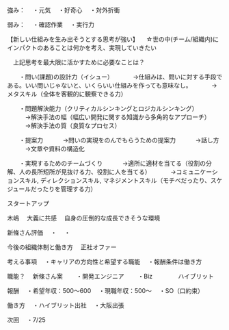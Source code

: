 強み：
　・元気
　・好奇心
　・対外折衝

弱み：
　・確認作業
　・実行力


【新しい仕組みを生み出そうとする思考が強い】
　☆世の中(チーム/組織内)にインパクトのあることは何かを考え、実現していきたい


　上記思考を最大限に活かすために必要なことは？

　　・問い(課題)の設計力（イシュー）
　　　→仕組みは、問いに対する手段である。いい問いじゃないと、いくらいい仕組みを作っても意味なし。
　　　→メタスキル（全体を客観的に観察できる力）


　　・問題解決能力（クリティカルシンキングとロジカルシンキング）
　　　→解決手法の幅（幅広い開発に関する知識から多角的なアプローチ）
　　　→解決手法の質（良質なプロセス）


　　・提案力
　　　→問いの実現をのんでもらうための提案力
　　　→話し方
　　　→文章や資料の構造化


　　・実現するためのチームづくり
　　　→適所に適材を当てる（役割の分解、人の長所短所が見抜ける力、役割に人を当てる）
　　　→コミュニケーションスキル, ディレクションスキル, マネジメントスキル（モチベだったり、スケジュールだったりを管理する力）



スタートアップ


木嶋
　大義に共感
　自身の圧倒的な成長できそうな環境



新條さん評価
　・
　・

今後の組織体制と働き方
　正社オファー


考える事項
　・キャリアの方向性と希望する職能
　・報酬条件は働き方


職能？
　新條さん案
　　・開発エンジニア
　　・Biz
　　　　ハイブリット


報酬
　・希望年収：500〜600
　・現職年収：500〜
　・SO（口約束）


働き方
　・ハイブリット出社
　・大阪出張


次回
　・7/25









